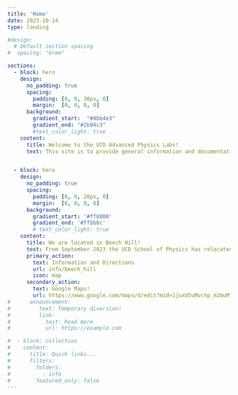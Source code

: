 ---title: 'Home'date: 2023-10-24type: landing#design:  # Default section spacing#  spacing: "6rem"sections:  - block: hero    design:      no_padding: true      spacing:        padding: [0, 0, 30px, 0]        margin:  [0, 0, 0, 0]      background:        gradient_start:  "#4bb4e3"        gradient_end: "#2b94c3"        #text_color_light: true    content:      title: Welcome to the UCD Advanced Physics Labs!      text: This site is to provide general information and documentation for Python, Computer Interfacing and Data Analysis in the Advanced Physics Laboratories (APL).   - block: hero    design:      no_padding: true      spacing:        padding: [0, 0, 20px, 0]        margin:  [0, 0, 0, 0]      background:        gradient_start: '#ff8800'        gradient_end: '#ffbb6c'        # text_color_light: true    content:      title: We are located in Beech Hill!      text: From September 2023 the UCD School of Physics has relocated to Beech Hill whilst the Science Phase III upgrade is in progress.      primary_action:        text: Information and Directions        url: info/beech_hill        icon: map      secondary_action:        text: Google Maps!        url: https://www.google.com/maps/d/edit?mid=1juxU5uMvcnp_m2muMTjDN0ZXxf_UOOM&usp=sharing#      announcement:#         text: Temporary diversion!#         link:#           text: Read more#           url: https://example.com#  - block: collection#    content:#      title: Quick links...#      filters:#        folders:#          - info#        featured_only: false---